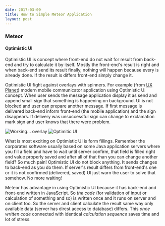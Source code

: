 ```yaml
---
date: 2017-03-09
title: How to Simple Meteor Application
layout: post
---
```


### Meteor

#### Optimistic UI
Optimistic UI is concept where front-end do not wait for result from back-end and try to calculate it by itself. Mostly the front-end's result is right and when back-end send its result finally, nothing will happen because every is already done. If the result is differs front-end simply change it.

Optimistic UI fight against overlays with spinners. For example (from [UX Planet](https://uxplanet.org/optimistic-1000-34d9eefe4c05)) modern mobile communicator application using Optimistic UI concept. When user sends the message application display it as send and append small sign that something is happening on background. UI is not blocked and user can prepare another message. If first message is delivered back-end inform front-end (the mobile application) and the sign disappears. If delivery was unsuccessful sign can change to exclamation mark sign and user knows that there were problem.

![Working... overlay](https://cdn-images-1.medium.com/max/600/1*N5tK8JB0MmRb04ONghE5mg.gif)
![Optimitic UI](https://cdn-images-1.medium.com/max/600/1*KE0p_NCjeeV0Sk9ZAIuE8g.gif)

What is most exciting on Optimistic UI is form fillings. Remember the corporates software usually based on some Java application servers where you fill a field and have to wait until server confirm, that field is filled right and value properly saved and after all of that than you can change another field? So much pain! Optimistic UI do not block anything. It sends changes to back-end as you do them. If server's result differs from front-end's one or it is not confirmed (delivered, saved) UI just warn the user to solve that somehow. No more waiting!

Meteor has advantage in using Optimistic UI because it has back-end and front-end written in JavaScript. So *the code* (for validation of input or calculation of something and so) is written once and it runs on server and on client too. So the server and client calculate the result same way only available data (server has direst access to database) differs. This *once written code* connected with identical *calculation sequence* saves time and lot of stress.
